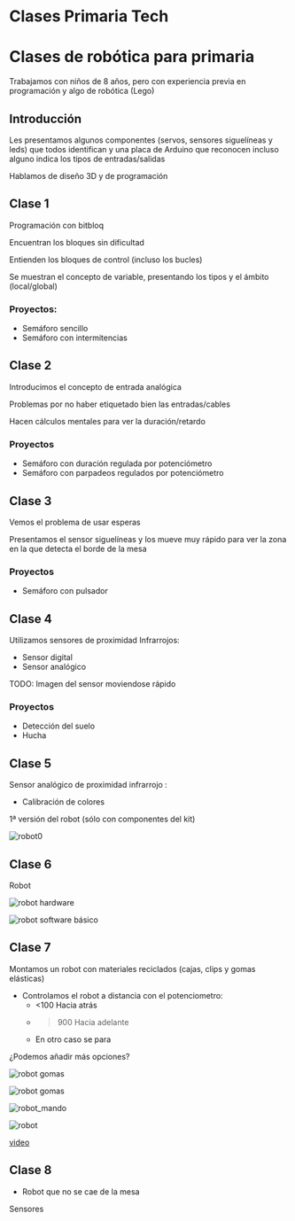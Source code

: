 # Clases Primaria Tech

# Clases de robótica para primaria

Trabajamos con niños de 8 años, pero con experiencia previa en programación y algo de robótica (Lego)

## Introducción

Les presentamos algunos componentes (servos, sensores siguelíneas y leds) que todos identifican y una placa de Arduino que reconocen incluso alguno indica los tipos de entradas/salidas

Hablamos de diseño 3D y de programación

## Clase 1

Programación con bitbloq

Encuentran los bloques sin dificultad

Entienden los bloques de control (incluso los bucles)

Se muestran el concepto de variable, presentando los tipos y el ámbito (local/global)

### Proyectos:
* Semáforo sencillo
* Semáforo con intermitencias

## Clase 2

Introducimos el concepto de entrada analógica

Problemas por no haber etiquetado bien las entradas/cables

Hacen cálculos mentales para ver la duración/retardo

### Proyectos
* Semáforo con duración regulada por potenciómetro
* Semáforo con parpadeos regulados por potenciómetro

## Clase 3

Vemos el problema de usar esperas

Presentamos el sensor siguelíneas y los mueve muy rápido para ver la zona en la que detecta el borde de la mesa

### Proyectos

* Semáforo con pulsador

## Clase 4

Utilizamos sensores de proximidad Infrarrojos:
* Sensor digital
* Sensor analógico

TODO: Imagen del sensor moviendose rápido

### Proyectos

* Detección del suelo
* Hucha

## Clase 5

Sensor analógico de proximidad infrarrojo :
* Calibración de colores



1ª versión del robot (sólo con componentes del kit)

![robot0](./images/robot0.jpg)
## Clase 6

Robot

![robot hardware](./images/Robot1_hardware.png)

![robot software básico](./images/robot1_programa.png)

## Clase 7

Montamos un robot con materiales reciclados (cajas, clips y gomas elásticas)

* Controlamos el robot a distancia con el potenciometro:
  * <100 Hacia atrás
  * >900 Hacia adelante
  * En otro caso se para

¿Podemos añadir más opciones?

![robot gomas](./images/robot_clip.jpg)

![robot gomas](./images/robot_gomas.jpg)

![robot_mando](./images/robot_mando.jpg)

![robot](./images/robot1.jpg)

[video](./images/robot.mp4)

## Clase 8

* Robot que no se cae de la mesa

Sensores
